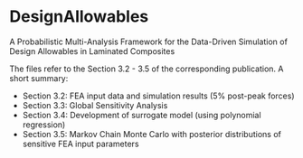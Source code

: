 # DesignAllowables
A Probabilistic Multi-Analysis Framework for the Data-Driven Simulation of Design Allowables in Laminated Composites

The files refer to the Section 3.2 - 3.5 of the corresponding publication.
A short summary:
- Section 3.2: FEA input data and simulation results (5% post-peak forces)
- Section 3.3: Global Sensitivity Analysis
- Section 3.4: Development of surrogate model (using polynomial regression)
- Section 3.5: Markov Chain Monte Carlo with posterior distributions of sensitive FEA input parameters 
